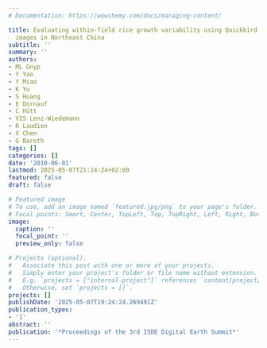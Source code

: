 ```yaml
---
# Documentation: https://wowchemy.com/docs/managing-content/

title: Evaluating within-field rice growth variability using Quickbird and Ikonos
  images in Northeast China
subtitle: ''
summary: ''
authors:
- ML Gnyp
- Y Yao
- Y Miao
- K Yu
- S Huang
- E Dornauf
- C Hütt
- VIS Lenz-Wiedemann
- R Laudien
- X Chen
- G Bareth
tags: []
categories: []
date: '2010-06-01'
lastmod: 2025-05-07T21:24:24+02:00
featured: false
draft: false

# Featured image
# To use, add an image named `featured.jpg/png` to your page's folder.
# Focal points: Smart, Center, TopLeft, Top, TopRight, Left, Right, BottomLeft, Bottom, BottomRight.
image:
  caption: ''
  focal_point: ''
  preview_only: false

# Projects (optional).
#   Associate this post with one or more of your projects.
#   Simply enter your project's folder or file name without extension.
#   E.g. `projects = ["internal-project"]` references `content/project/deep-learning/index.md`.
#   Otherwise, set `projects = []`.
projects: []
publishDate: '2025-05-07T19:24:24.269491Z'
publication_types:
- '1'
abstract: ''
publication: '*Proceedings of the 3rd ISDE Digital Earth Summit*'
---
```

